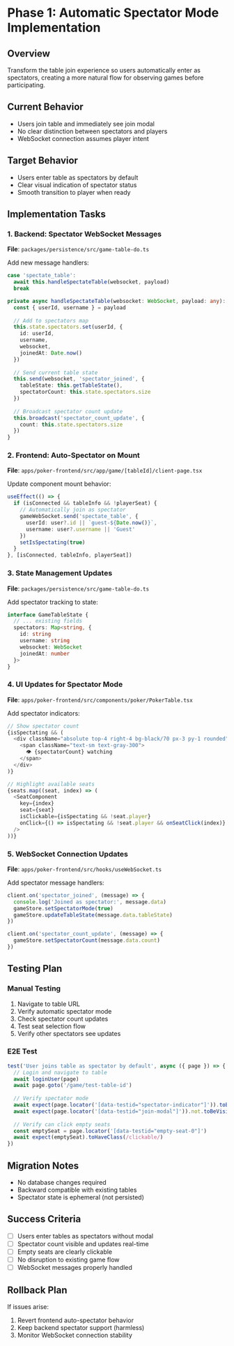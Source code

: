 # Phase 1: Automatic Spectator Mode Implementation

## Overview
Transform the table join experience so users automatically enter as spectators, creating a more natural flow for observing games before participating.

## Current Behavior
- Users join table and immediately see join modal
- No clear distinction between spectators and players
- WebSocket connection assumes player intent

## Target Behavior
- Users enter table as spectators by default
- Clear visual indication of spectator status
- Smooth transition to player when ready

## Implementation Tasks

### 1. Backend: Spectator WebSocket Messages

**File**: `packages/persistence/src/game-table-do.ts`

Add new message handlers:
```typescript
case 'spectate_table':
  await this.handleSpectateTable(websocket, payload)
  break

private async handleSpectateTable(websocket: WebSocket, payload: any): Promise<void> {
  const { userId, username } = payload
  
  // Add to spectators map
  this.state.spectators.set(userId, {
    id: userId,
    username,
    websocket,
    joinedAt: Date.now()
  })
  
  // Send current table state
  this.send(websocket, 'spectator_joined', {
    tableState: this.getTableState(),
    spectatorCount: this.state.spectators.size
  })
  
  // Broadcast spectator count update
  this.broadcast('spectator_count_update', {
    count: this.state.spectators.size
  })
}
```

### 2. Frontend: Auto-Spectator on Mount

**File**: `apps/poker-frontend/src/app/game/[tableId]/client-page.tsx`

Update component mount behavior:
```typescript
useEffect(() => {
  if (isConnected && tableInfo && !playerSeat) {
    // Automatically join as spectator
    gameWebSocket.send('spectate_table', {
      userId: user?.id || `guest-${Date.now()}`,
      username: user?.username || 'Guest'
    })
    setIsSpectating(true)
  }
}, [isConnected, tableInfo, playerSeat])
```

### 3. State Management Updates

**File**: `packages/persistence/src/game-table-do.ts`

Add spectator tracking to state:
```typescript
interface GameTableState {
  // ... existing fields
  spectators: Map<string, {
    id: string
    username: string
    websocket: WebSocket
    joinedAt: number
  }>
}
```

### 4. UI Updates for Spectator Mode

**File**: `apps/poker-frontend/src/components/poker/PokerTable.tsx`

Add spectator indicators:
```typescript
// Show spectator count
{isSpectating && (
  <div className="absolute top-4 right-4 bg-black/70 px-3 py-1 rounded">
    <span className="text-sm text-gray-300">
      👁 {spectatorCount} watching
    </span>
  </div>
)}

// Highlight available seats
{seats.map((seat, index) => (
  <SeatComponent
    key={index}
    seat={seat}
    isClickable={isSpectating && !seat.player}
    onClick={() => isSpectating && !seat.player && onSeatClick(index)}
  />
))}
```

### 5. WebSocket Connection Updates

**File**: `apps/poker-frontend/src/hooks/useWebSocket.ts`

Add spectator message handlers:
```typescript
client.on('spectator_joined', (message) => {
  console.log('Joined as spectator:', message.data)
  gameStore.setSpectatorMode(true)
  gameStore.updateTableState(message.data.tableState)
})

client.on('spectator_count_update', (message) => {
  gameStore.setSpectatorCount(message.data.count)
})
```

## Testing Plan

### Manual Testing
1. Navigate to table URL
2. Verify automatic spectator mode
3. Check spectator count updates
4. Test seat selection flow
5. Verify other spectators see updates

### E2E Test
```typescript
test('User joins table as spectator by default', async ({ page }) => {
  // Login and navigate to table
  await loginUser(page)
  await page.goto('/game/test-table-id')
  
  // Verify spectator mode
  await expect(page.locator('[data-testid="spectator-indicator"]')).toBeVisible()
  await expect(page.locator('[data-testid="join-modal"]')).not.toBeVisible()
  
  // Verify can click empty seats
  const emptySeat = page.locator('[data-testid="empty-seat-0"]')
  await expect(emptySeat).toHaveClass(/clickable/)
})
```

## Migration Notes
- No database changes required
- Backward compatible with existing tables
- Spectator state is ephemeral (not persisted)

## Success Criteria
- [ ] Users enter tables as spectators without modal
- [ ] Spectator count visible and updates real-time
- [ ] Empty seats are clearly clickable
- [ ] No disruption to existing game flow
- [ ] WebSocket messages properly handled

## Rollback Plan
If issues arise:
1. Revert frontend auto-spectator behavior
2. Keep backend spectator support (harmless)
3. Monitor WebSocket connection stability